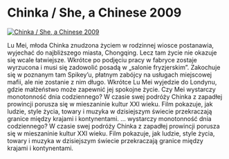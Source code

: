 Chinka / She, a Chinese 2009 
=============
[![Chinka / She, a Chinese 2009 ](http://vidos.pl/images/player.gif)](http://vidos.pl/chinka-she-a-chinese-2009)

 Lu Mei, młoda Chinka znudzona życiem w rodzinnej wiosce postanawia, wyjechać do najbliższego miasta, Chongqing. Lecz tam życie nie okazuje się wcale łatwiejsze. Wkrótce po podjęciu pracy w fabryce zostaje wyrzucona i musi się zadowolić posadą w „salonie fryzjerskim”. Zakochuje się w poznanym tam Spikey’u, płatnym zabójcy na usługach miejscowej mafii, ale nie zostanie z nim długo. Wkrótce Lu Mei wyjedzie do Londynu, gdzie małżeństwo może zapewnić jej spokojne życie. Czy Mei wystarczy monotonność dnia codziennego? W czasie swej podróży Chinka z zapadłej prowincji porusza się w mieszaninie kultur XXI wieku. Film pokazuje, jak ludzie, style życia, towary i muzyka w dzisiejszym świecie przekraczają granice między krajami i kontynentami.  ... wystarczy monotonność dnia codziennego? W czasie swej podróży Chinka z zapadłej prowincji porusza się w mieszaninie kultur XXI wieku. Film pokazuje, jak ludzie, style życia, towary i muzyka w dzisiejszym świecie przekraczają granice między krajami i kontynentami.
